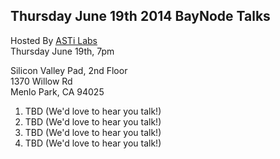 ##  Thursday June 19th 2014 BayNode Talks

Hosted By [ASTi Labs](http://www.asti-usa.com)  
Thursday June 19th, 7pm

Silicon Valley Pad, 2nd Floor  
1370 Willow Rd  
Menlo Park, CA 94025


1. TBD (We'd love to hear you talk!)
2. TBD (We'd love to hear you talk!)
3. TBD (We'd love to hear you talk!)
4. TBD (We'd love to hear you talk!)

